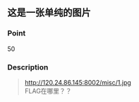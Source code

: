 ## 这是一张单纯的图片
### Point   
50
### Description   
> http://120.24.86.145:8002/misc/1.jpg   
> FLAG在哪里？？
